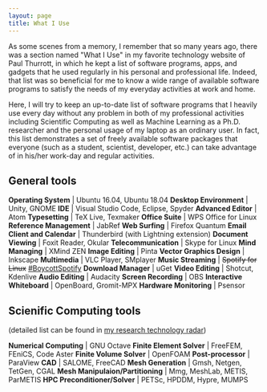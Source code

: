 ```yaml
---
layout: page
title: What I Use
---
```


As some scenes from a memory, I remember that so many years ago, there was a section named "What I Use" in my favorite technology website of Paul Thurrott, in which he kept a list of software programs, apps, and gadgets that he used regularly in his personal and professional life. Indeed, that list was so beneficial for me to know a wide range of available software programs to satisfy the needs of my everyday activities at work and home.

Here,  I will try to keep an up-to-date list of software programs that I heavily use every day without any problem in both of my professional activities including Scientific Computing as well as Machine Learning as a Ph.D. researcher and the personal usage of my laptop as an ordinary user. In fact, this list demonstrates a set of freely available software packages that everyone (such as a student, scientist, developer, etc.) can take advantage of in his/her work-day and regular activities.

## General tools

**Operating System** |  Ubuntu 16.04, Ubuntu 18.04
**Desktop Environment** | Unity, GNOME
**IDE** | Visual Studio Code, Eclipse, Spyder 
**Advanced Editor** | Atom
**Typesetting** | TeX Live, Texmaker
**Office Suite** | WPS Office for Linux
**Reference Management** | JabRef
**Web Surfing** |  Firefox Quantum
**Email Client and Calendar** | Thunderbird (with Lightning extension)
**Document Viewing** | Foxit Reader, Okular
**Telecommunication**  | Skype for Linux
**Mind Managing** | XMind ZEN
**Image Editing** | Pinta
**Vector Graphics Design** | Inkscape
**Multimedia** | VLC Player, SMplayer
**Music Streaming** | ~~Spotify for Linux~~ [#BoycottSpotify](https://twitter.com/search?q=%23boycottspotify)
**Download Manager** | uGet
**Video Editing** | Shotcut, Kdenlive
**Audio Editing** | Audacity
**Screen Recording** | OBS
**Interactive Whiteboard** | OpenBoard, Gromit-MPX
**Hardware Monitoring** | Psensor


## Scienific Computing tools

(detailed list can be found in [my research technology radar](https://mbarzegary.github.io/research-tech-radar/))

**Numerical Computing** | GNU Octave
**Finite Element Solver** | FreeFEM, FEniCS, Code Aster
**Finite Volume Solver** | OpenFOAM
**Post-processor** | ParaView
**CAD** | SALOME, FreeCAD
**Mesh Generation** | Gmsh, Netgen, TetGen, CGAL
**Mesh Manipulaion/Partitioning** | Mmg, MeshLab, METIS, ParMETIS
**HPC Preconditioner/Solver** | PETSc, HPDDM, Hypre, MUMPS
